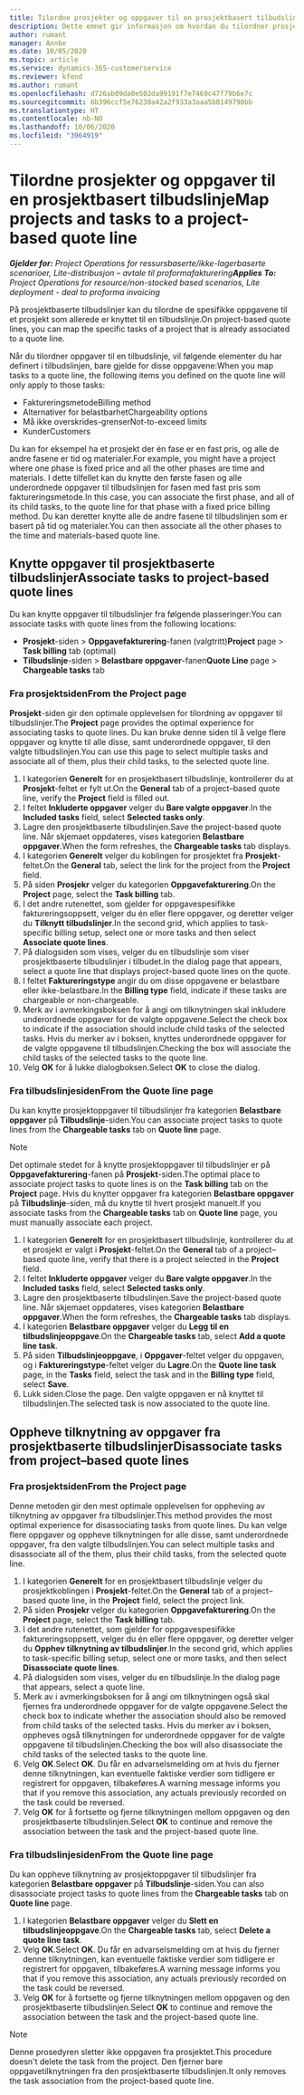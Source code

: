 ```yaml
---
title: Tilordne prosjekter og oppgaver til en prosjektbasert tilbudslinje
description: Dette emnet gir informasjon om hvordan du tilordner prosjekter og oppgaver til en prosjektbasert oppgavelinje.
author: rumant
manager: Annbe
ms.date: 10/05/2020
ms.topic: article
ms.service: dynamics-365-customerservice
ms.reviewer: kfend
ms.author: rumant
ms.openlocfilehash: d726ab09da0e502da99191f7e7469c47f79b6e7c
ms.sourcegitcommit: 6b396ccf5e76230a42a2f933a3aaa5b8149790bb
ms.translationtype: HT
ms.contentlocale: nb-NO
ms.lasthandoff: 10/06/2020
ms.locfileid: "3964919"
---
```

# <a name="map-projects-and-tasks-to-a-project-based-quote-line"></a><span data-ttu-id="c85c6-103">Tilordne prosjekter og oppgaver til en prosjektbasert tilbudslinje</span><span class="sxs-lookup"><span data-stu-id="c85c6-103">Map projects and tasks to a project-based quote line</span></span>

<span data-ttu-id="c85c6-104">_**Gjelder for:** Project Operations for ressursbaserte/ikke-lagerbaserte scenarioer, Lite-distribusjon – avtale til proformafakturering_</span><span class="sxs-lookup"><span data-stu-id="c85c6-104">_**Applies To:** Project Operations for resource/non-stocked based scenarios, Lite deployment - deal to proforma invoicing_</span></span>

<span data-ttu-id="c85c6-105">På prosjektbaserte tilbudslinjer kan du tilordne de spesifikke oppgavene til et prosjekt som allerede er knyttet til en tilbudslinje.</span><span class="sxs-lookup"><span data-stu-id="c85c6-105">On project-based quote lines, you can map the specific tasks of a project that is already associated to a quote line.</span></span>

<span data-ttu-id="c85c6-106">Når du tilordner oppgaver til en tilbudslinje, vil følgende elementer du har definert i tilbudslinjen, bare gjelde for disse oppgavene:</span><span class="sxs-lookup"><span data-stu-id="c85c6-106">When you map tasks to a quote line, the following items you defined on the quote line will only apply to those tasks:</span></span>

- <span data-ttu-id="c85c6-107">Faktureringsmetode</span><span class="sxs-lookup"><span data-stu-id="c85c6-107">Billing method</span></span>
- <span data-ttu-id="c85c6-108">Alternativer for belastbarhet</span><span class="sxs-lookup"><span data-stu-id="c85c6-108">Chargeability options</span></span>
- <span data-ttu-id="c85c6-109">Må ikke overskrides-grenser</span><span class="sxs-lookup"><span data-stu-id="c85c6-109">Not-to-exceed limits</span></span>
- <span data-ttu-id="c85c6-110">Kunder</span><span class="sxs-lookup"><span data-stu-id="c85c6-110">Customers</span></span>

<span data-ttu-id="c85c6-111">Du kan for eksempel ha et prosjekt der én fase er en fast pris, og alle de andre fasene er tid og materialer.</span><span class="sxs-lookup"><span data-stu-id="c85c6-111">For example, you might have a project where one phase is fixed price and all the other phases are time and materials.</span></span> <span data-ttu-id="c85c6-112">I dette tilfellet kan du knytte den første fasen og alle underordnede oppgaver til tilbudslinjen for fasen med fast pris som faktureringsmetode.</span><span class="sxs-lookup"><span data-stu-id="c85c6-112">In this case, you can associate the first phase, and all of its child tasks, to the quote line for that phase with a fixed price billing method.</span></span> <span data-ttu-id="c85c6-113">Du kan deretter knytte alle de andre fasene til tilbudslinjen som er basert på tid og materialer.</span><span class="sxs-lookup"><span data-stu-id="c85c6-113">You can then associate all the other phases to the time and materials-based quote line.</span></span>

## <a name="associate-tasks-to-project-based-quote-lines"></a><span data-ttu-id="c85c6-114">Knytte oppgaver til prosjektbaserte tilbudslinjer</span><span class="sxs-lookup"><span data-stu-id="c85c6-114">Associate tasks to project-based quote lines</span></span>

<span data-ttu-id="c85c6-115">Du kan knytte oppgaver til tilbudslinjer fra følgende plasseringer:</span><span class="sxs-lookup"><span data-stu-id="c85c6-115">You can associate tasks with quote lines from the following locations:</span></span>

- <span data-ttu-id="c85c6-116">**Prosjekt**-siden > **Oppgavefakturering**-fanen (valgtritt)</span><span class="sxs-lookup"><span data-stu-id="c85c6-116">**Project** page > **Task billing** tab (optimal)</span></span>
- <span data-ttu-id="c85c6-117">**Tilbudslinje**-siden > **Belastbare oppgaver**-fanen</span><span class="sxs-lookup"><span data-stu-id="c85c6-117">**Quote Line** page > **Chargeable tasks** tab</span></span> 

### <a name="from-the-project-page"></a><span data-ttu-id="c85c6-118">Fra prosjektsiden</span><span class="sxs-lookup"><span data-stu-id="c85c6-118">From the Project page</span></span>

<span data-ttu-id="c85c6-119">**Prosjekt**-siden gir den optimale opplevelsen for tilordning av oppgaver til tilbudslinjer.</span><span class="sxs-lookup"><span data-stu-id="c85c6-119">The **Project** page provides the optimal experience for associating tasks to quote lines.</span></span> <span data-ttu-id="c85c6-120">Du kan bruke denne siden til å velge flere oppgaver og knytte til alle disse, samt underordnede oppgaver, til den valgte tilbudslinjen.</span><span class="sxs-lookup"><span data-stu-id="c85c6-120">You can use this page to select multiple tasks and associate all of them, plus their child tasks, to the selected quote line.</span></span>

1. <span data-ttu-id="c85c6-121">I kategorien **Generelt** for en prosjektbasert tilbudslinje, kontrollerer du at **Prosjekt**-feltet er fylt ut.</span><span class="sxs-lookup"><span data-stu-id="c85c6-121">On the **General** tab of a project–based quote line, verify the **Project** field is filled out.</span></span>
2. <span data-ttu-id="c85c6-122">I feltet **Inkluderte oppgaver** velger du **Bare valgte oppgaver**.</span><span class="sxs-lookup"><span data-stu-id="c85c6-122">In the **Included tasks** field, select **Selected tasks only**.</span></span>
3. <span data-ttu-id="c85c6-123">Lagre den prosjektbaserte tilbudslinjen.</span><span class="sxs-lookup"><span data-stu-id="c85c6-123">Save the project-based quote line.</span></span> <span data-ttu-id="c85c6-124">Når skjemaet oppdateres, vises kategorien **Belastbare oppgaver**.</span><span class="sxs-lookup"><span data-stu-id="c85c6-124">When the form refreshes, the **Chargeable tasks** tab displays.</span></span>
4. <span data-ttu-id="c85c6-125">I kategorien **Generelt** velger du koblingen for prosjektet fra **Prosjekt**-feltet.</span><span class="sxs-lookup"><span data-stu-id="c85c6-125">On the **General** tab, select the link for the project from the **Project** field.</span></span>
5. <span data-ttu-id="c85c6-126">På siden **Prosjekr** velger du kategorien **Oppgavefakturering**.</span><span class="sxs-lookup"><span data-stu-id="c85c6-126">On the **Project** page, select the **Task billing** tab.</span></span>
6. <span data-ttu-id="c85c6-127">I det andre rutenettet, som gjelder for oppgavespesifikke faktureringsoppsett, velger du én eller flere oppgaver, og deretter velger du **Tilknytt tilbudslinjer**.</span><span class="sxs-lookup"><span data-stu-id="c85c6-127">In the second grid, which applies to task-specific billing setup, select one or more tasks and then select **Associate quote lines**.</span></span>
7. <span data-ttu-id="c85c6-128">På dialogsiden som vises, velger du en tilbudslinje som viser prosjektbaserte tilbudslinjer i tilbudet.</span><span class="sxs-lookup"><span data-stu-id="c85c6-128">In the dialog page that appears, select a quote line that displays project-based quote lines on the quote.</span></span>
8. <span data-ttu-id="c85c6-129">I feltet **Faktureringstype** angir du om disse oppgavene er belastbare eller ikke-belastbare.</span><span class="sxs-lookup"><span data-stu-id="c85c6-129">In the **Billing type** field, indicate if these tasks are chargeable or non-chargeable.</span></span>
9. <span data-ttu-id="c85c6-130">Merk av i avmerkingsboksen for å angi om tilknytningen skal inkludere underordnede oppgaver for de valgte oppgavene.</span><span class="sxs-lookup"><span data-stu-id="c85c6-130">Select the check box to indicate if the association should include child tasks of the selected tasks.</span></span> <span data-ttu-id="c85c6-131">Hvis du merker av i boksen, knyttes underordnede oppgaver for de valgte oppgavene til tilbudslinjen.</span><span class="sxs-lookup"><span data-stu-id="c85c6-131">Checking the box will associate the child tasks of the selected tasks to the quote line.</span></span>
10. <span data-ttu-id="c85c6-132">Velg **OK** for å lukke dialogboksen.</span><span class="sxs-lookup"><span data-stu-id="c85c6-132">Select **OK** to close the dialog.</span></span>

### <a name="from-the-quote-line-page"></a><span data-ttu-id="c85c6-133">Fra tilbudslinjesiden</span><span class="sxs-lookup"><span data-stu-id="c85c6-133">From the Quote line page</span></span>

<span data-ttu-id="c85c6-134">Du kan knytte prosjektoppgaver til tilbudslinjer fra kategorien **Belastbare oppgaver** på **Tilbudslinje**-siden.</span><span class="sxs-lookup"><span data-stu-id="c85c6-134">You can associate project tasks to quote lines from the **Chargeable tasks** tab on **Quote line** page.</span></span>

>[!NOTE]
><span data-ttu-id="c85c6-135">Det optimale stedet for å knytte prosjektoppgaver til tilbudslinjer er på **Oppgavefakturering**-fanen på **Prosjekt**-siden.</span><span class="sxs-lookup"><span data-stu-id="c85c6-135">The optimal place to associate project tasks to quote lines is on the **Task billing** tab on the **Project** page.</span></span> <span data-ttu-id="c85c6-136">Hvis du knytter oppgaver fra kategorien **Belastbare oppgaver** på **Tilbudslinje**-siden, må du knytte til hvert prosjekt manuelt.</span><span class="sxs-lookup"><span data-stu-id="c85c6-136">If you associate tasks from the **Chargeable tasks** tab on **Quote line** page, you must manually associate each project.</span></span>

1. <span data-ttu-id="c85c6-137">I kategorien **Generelt** for en prosjektbasert tilbudslinje, kontrollerer du at et prosjekt er valgt i **Prosjekt**-feltet.</span><span class="sxs-lookup"><span data-stu-id="c85c6-137">On the **General** tab of a project–based quote line, verify that there is a project selected in the **Project** field.</span></span>
2. <span data-ttu-id="c85c6-138">I feltet **Inkluderte oppgaver** velger du **Bare valgte oppgaver**.</span><span class="sxs-lookup"><span data-stu-id="c85c6-138">In the **Included tasks** field, select **Selected tasks only**.</span></span>
3. <span data-ttu-id="c85c6-139">Lagre den prosjektbaserte tilbudslinjen.</span><span class="sxs-lookup"><span data-stu-id="c85c6-139">Save the project-based quote line.</span></span> <span data-ttu-id="c85c6-140">Når skjemaet oppdateres, vises kategorien **Belastbare oppgaver**.</span><span class="sxs-lookup"><span data-stu-id="c85c6-140">When the form refreshes, the **Chargeable tasks** tab displays.</span></span>
4. <span data-ttu-id="c85c6-141">I kategorien **Belastbare oppgaver** velger du **Legg til en tilbudslinjeoppgave**.</span><span class="sxs-lookup"><span data-stu-id="c85c6-141">On the **Chargeable tasks** tab, select **Add a quote line task**.</span></span>
5. <span data-ttu-id="c85c6-142">På siden **Tilbudslinjeoppgave**, i **Oppgaver**-feltet velger du oppgaven, og i **Faktureringstype**-feltet velger du **Lagre**.</span><span class="sxs-lookup"><span data-stu-id="c85c6-142">On the **Quote line task** page, in the **Tasks** field, select the task and in the **Billing type** field, select **Save**.</span></span> 
6. <span data-ttu-id="c85c6-143">Lukk siden.</span><span class="sxs-lookup"><span data-stu-id="c85c6-143">Close the page.</span></span> <span data-ttu-id="c85c6-144">Den valgte oppgaven er nå knyttet til tilbudslinjen.</span><span class="sxs-lookup"><span data-stu-id="c85c6-144">The selected task is now associated to the quote line.</span></span>

## <a name="disassociate-tasks-from-projectbased-quote-lines"></a><span data-ttu-id="c85c6-145">Oppheve tilknytning av oppgaver fra prosjektbaserte tilbudslinjer</span><span class="sxs-lookup"><span data-stu-id="c85c6-145">Disassociate tasks from project–based quote lines</span></span>

### <a name="from-the-project-page"></a><span data-ttu-id="c85c6-146">Fra prosjektsiden</span><span class="sxs-lookup"><span data-stu-id="c85c6-146">From the Project page</span></span>

<span data-ttu-id="c85c6-147">Denne metoden gir den mest optimale opplevelsen for oppheving av tilknytning av oppgaver fra tilbudslinjer.</span><span class="sxs-lookup"><span data-stu-id="c85c6-147">This method provides the most optimal experience for disassociating tasks from quote lines.</span></span> <span data-ttu-id="c85c6-148">Du kan velge flere oppgaver og oppheve tilknytningen for alle disse, samt underordnede oppgaver, fra den valgte tilbudslinjen.</span><span class="sxs-lookup"><span data-stu-id="c85c6-148">You can select multiple tasks and disassociate all of the them, plus their child tasks, from the selected quote line.</span></span>

1. <span data-ttu-id="c85c6-149">I kategorien **Generelt** for en prosjektbasert tilbudslinje velger du prosjektkoblingen i **Prosjekt**-feltet.</span><span class="sxs-lookup"><span data-stu-id="c85c6-149">On the **General** tab of a project–based quote line, in the **Project** field, select the project link.</span></span>
2. <span data-ttu-id="c85c6-150">På siden **Prosjekr** velger du kategorien **Oppgavefakturering**.</span><span class="sxs-lookup"><span data-stu-id="c85c6-150">On the **Project** page, select the **Task billing** tab.</span></span>
3. <span data-ttu-id="c85c6-151">I det andre rutenettet, som gjelder for oppgavespesifikke faktureringsoppsett, velger du én eller flere oppgaver, og deretter velger du **Opphev tilknytning av tilbudslinjer**.</span><span class="sxs-lookup"><span data-stu-id="c85c6-151">In the second grid, which applies to task-specific billing setup, select one or more tasks, and then select **Disassociate quote lines**.</span></span>
4. <span data-ttu-id="c85c6-152">På dialogsiden som vises, velger du en tilbudslinje.</span><span class="sxs-lookup"><span data-stu-id="c85c6-152">In the dialog page that appears, select a quote line.</span></span>
5. <span data-ttu-id="c85c6-153">Merk av i avmerkingsboksen for å angi om tilknytningen også skal fjernes fra underordnede oppgaver for de valgte oppgavene.</span><span class="sxs-lookup"><span data-stu-id="c85c6-153">Select the check box to indicate whether the association should also be removed from child tasks of the selected tasks.</span></span> <span data-ttu-id="c85c6-154">Hvis du merker av i boksen, oppheves også tilknytningen for underordnede oppgaver for de valgte oppgavene til tilbudslinjen.</span><span class="sxs-lookup"><span data-stu-id="c85c6-154">Checking the box will also disassociate the child tasks of the selected tasks to the quote line.</span></span>
6. <span data-ttu-id="c85c6-155">Velg **OK**.</span><span class="sxs-lookup"><span data-stu-id="c85c6-155">Select **OK**.</span></span> <span data-ttu-id="c85c6-156">Du får en advarselsmelding om at hvis du fjerner denne tilknytningen, kan eventuelle faktiske verdier som tidligere er registrert for oppgaven, tilbakeføres.</span><span class="sxs-lookup"><span data-stu-id="c85c6-156">A warning message informs you that if you remove this association, any actuals previously recorded on the task could be reversed.</span></span> 
7. <span data-ttu-id="c85c6-157">Velg **OK** for å fortsette og fjerne tilknytningen mellom oppgaven og den prosjektbaserte tilbudslinjen.</span><span class="sxs-lookup"><span data-stu-id="c85c6-157">Select **OK** to continue and remove the association between the task and the project-based quote line.</span></span>

### <a name="from-the-quote-line-page"></a><span data-ttu-id="c85c6-158">Fra tilbudslinjesiden</span><span class="sxs-lookup"><span data-stu-id="c85c6-158">From the Quote line page</span></span>

<span data-ttu-id="c85c6-159">Du kan oppheve tilknytning av prosjektoppgaver til tilbudslinjer fra kategorien **Belastbare oppgaver** på **Tilbudslinje**-siden.</span><span class="sxs-lookup"><span data-stu-id="c85c6-159">You can also disassociate project tasks to quote lines from the **Chargeable tasks** tab on **Quote line** page.</span></span>

1. <span data-ttu-id="c85c6-160">I kategorien **Belastbare oppgaver** velger du **Slett en tilbudslinjeoppgave**.</span><span class="sxs-lookup"><span data-stu-id="c85c6-160">On the **Chargeable tasks** tab, select **Delete a quote line task**.</span></span>
2. <span data-ttu-id="c85c6-161">Velg **OK**.</span><span class="sxs-lookup"><span data-stu-id="c85c6-161">Select **OK**.</span></span> <span data-ttu-id="c85c6-162">Du får en advarselsmelding om at hvis du fjerner denne tilknytningen, kan eventuelle faktiske verdier som tidligere er registrert for oppgaven, tilbakeføres.</span><span class="sxs-lookup"><span data-stu-id="c85c6-162">A warning message informs you that if you remove this association, any actuals previously recorded on the task could be reversed.</span></span> 
3. <span data-ttu-id="c85c6-163">Velg **OK** for å fortsette og fjerne tilknytningen mellom oppgaven og den prosjektbaserte tilbudslinjen.</span><span class="sxs-lookup"><span data-stu-id="c85c6-163">Select **OK** to continue and remove the association between the task and the project-based quote line.</span></span>

>[!NOTE]
> <span data-ttu-id="c85c6-164">Denne prosedyren sletter ikke oppgaven fra prosjektet.</span><span class="sxs-lookup"><span data-stu-id="c85c6-164">This procedure doesn't delete the task from the project.</span></span> <span data-ttu-id="c85c6-165">Den fjerner bare oppgavetilknytningen fra den prosjektbaserte tilbudslinjen.</span><span class="sxs-lookup"><span data-stu-id="c85c6-165">It only removes the task association from the project-based quote line.</span></span>
